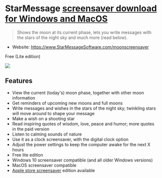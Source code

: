 # StarMessage [screensaver download for Windows and MacOS](https://github.com/starmessage/StarMessage-screensaver)

> Shows the moon at its current phase, lets you write messages with the stars of the night sky and much more (read below).

- Website: https://www.StarMessageSoftware.com/moonscreensaver

Free (Lite edition)

[![](https://www.starmessagesoftware.com/mystyle/images/screensaver-mac-screenshot-1-small.png)](https://www.starmessagesoftware.com/moonscreensaver)

## Features
- View the current (today's) moon phase, together with other moon information
- Get reminders of upcoming new moons and full moons
- Write messages and wishes in the stars of the night sky; twinkling stars will move around to shape your message
- Make a wish on a shooting star
- Read inspiring quotes of wisdom, love, peace and humor; more quotes in the paid version
- Listen to calming sounds of nature
- Use it as a clock screensaver, with the digital clock option
- Adjust the power settings to keep the computer awake for the next X hours
- Free lite edition
- Windows 10 screensaver compatible (and all older Windows versions) 
- MacOS screensaver compatible
- [Apple store screensaver](https://www.starmessagesoftware.com/moonscreensaver/macos-screen-saver-on-mac-apple-store.html) edition available
